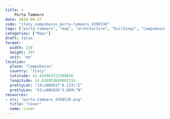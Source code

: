 ```yaml
---
title: > 
    Porta Tammaro
date: 2018-09-27
code: "italy_campobasso_porta-tammaro_4398530"
tags: ["porta-tammaro", "map", "architecture", "buildings", "Campobasso", "Italy"]
categories: ["Maps"]
draft: false
format:
  width: 210
  height: 297
  unit: 'mm'
location:
  place: "Campobasso"
  country: "Italy"
  latitude: 41.434963722390826
  longitude: 14.618953689881316
  prettyLat: "14\u00b037'8.233\"E"
  prettyLon: "41\u00b026'5.869\"N"
resources:
- src: "porta-tammaro_4398530.png"
  title: "Cover"
  name: cover
---
```

